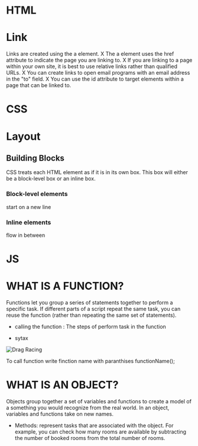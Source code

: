 
# HTML
# Link 
Links are created using the a element.
X The a element uses the href attribute to indicate
the page you are linking to.
X If you are linking to a page within your own site, it is
best to use relative links rather than qualified URLs.
X You can create links to open email programs with an
email address in the "to" field.
X You can use the id attribute to target elements within
a page that can be linked to.
# CSS
# Layout
## Building Blocks
CSS treats each HTML element as if it is in its
own box. This box will either be a block-level
box or an inline box.
### Block-level elements
start on a new line
### Inline elements
flow in between


# JS
# WHAT IS A FUNCTION? 
Functions let you group a series of statements together to perform a
specific task. If different parts of a script repeat the same task, you can
reuse the function (rather than repeating the same set of statements). 

- calling the function : The steps of  perform  task in the function 


- sytax 


![Drag Racing](https://www.codeproject.com/KB/scripting/1130815/Function1-300x154.png)


 To call function write finction name with paranthises
 functionName();

 # WHAT IS AN OBJECT? 
 Objects group together a set of variables and functions to create a model
of a something you would recognize from the real world. In an object,
variables and functions take on new names. 

- Methods: represent tasks that are associated with
the object. For example, you can check how many
rooms are available by subtracting the number of
booked rooms from the total number of rooms. 

